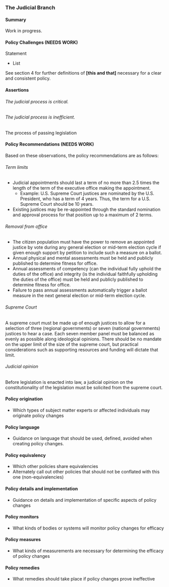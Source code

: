 ### The Judicial Branch

#### Summary

Work in progress.



#### Policy Challenges (NEEDS WORK)
Statement

- List

See section 4 for further definitions of **[this and that]** necessary for a clear and consistent policy.

#### Assertions 

###### The judicial process is critical.

###### The judicial process is inefficient.

The process of passing legislation 



#### Policy Recommendations (NEEDS WORK)
Based on these observations, the policy recommendations are as follows:

###### Term limits
- Judicial appointments should last a term of no more than 2.5 times the length of the term of the executive office making the appointment.
    - Example: U.S. Supreme Court justices are nominated by the U.S. President, who has a term of 4 years.  Thus, the term for a U.S. Supreme Court should be 10 years.
- Existing justices may be re-appointed through the standard nomination and approval process for that position up to a maximum of 2 terms.

###### Removal from office
- The citizen population must have the power to remove an appointed justice by vote during any general election or mid-term election cycle if given enough support by petition to include such a measure on a ballot.
- Annual physical and mental assessments must be held and publicly published to determine fitness for office.
- Annual assessments of competency (can the individual fully uphold the duties of the office) and integrity (is the individual faithfully upholding the duties of the office) must be held and publicly published to determine fitness for office.
- Failure to pass annual assessments automatically trigger a ballot measure in the next general election or mid-term election cycle.

###### Supreme Court

A supreme court must be made up of enough justices to allow for a selection of three (regional governments) or seven (national governments) justices to hear a case.  Each seven member panel must be balanced as evenly as possible along ideological opinions.   There should be no mandate on the upper limit of the size of the supreme court, but practical considerations such as supporting resources and funding will dictate that limit.

###### Judicial opinion

Before legislation is enacted into law, a judicial opinion on the constitutionality of the legislation must be solicited from the supreme court.  




#### Policy origination
- Which types of subject matter experts or affected individuals may originate policy changes

#### Policy language
- Guidance on language that should be used, defined, avoided when creating policy changes.

#### Policy equivalency
- Which other policies share equivalencies
- Alternately call out other policies that should not be conflated with this one (non-equivalencies)

#### Policy details and implementation
- Guidance on details and implementation of specific aspects of policy changes

#### Policy monitors 
- What kinds of bodies or systems will monitor policy changes for efficacy

#### Policy measures
- What kinds of measurements are necessary for determining the efficacy of policy changes

#### Policy remedies
- What remedies should take place if policy changes prove ineffective 

